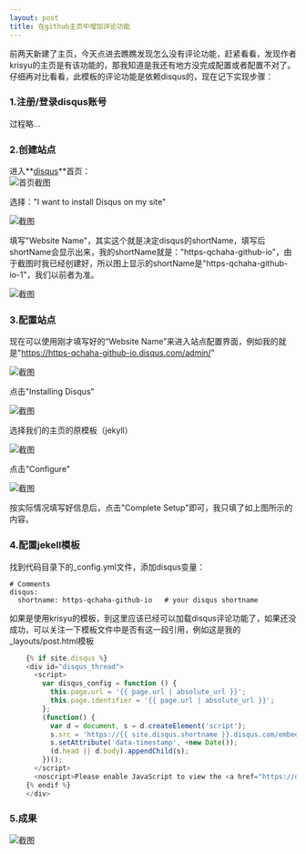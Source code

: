 ```yaml
---
layout: post
title: 在github主页中增加评论功能
--- 
```


前两天新建了主页，今天点进去瞧瞧发现怎么没有评论功能，赶紧看看，发现作者krisyu的主页是有该功能的，那我知道是我还有地方没完成配置或者配置不对了。
仔细再对比看看，此模板的评论功能是依赖disqus的，现在记下实现步骤：

### 1.注册/登录disqus账号  

过程略...  

  
### 2.创建站点  

进入**[disqus](https://disqus.com/)**首页：  
![首页截图](/images/2018-09-17-disqus/index.png)  

选择："I want to install Disqus on my site"  
  
![截图](/images/2018-09-17-disqus/getStarted.png)  
  
填写"Website Name"，其实这个就是决定disqus的shortName，填写后shortName会显示出来，我的shortName就是："https-qchaha-github-io"，由于截图时我已经创建好，所以图上显示的shortName是"https-qchaha-github-io-1"，我们以前者为准。  
  
![截图](/images/2018-09-17-disqus/createNewSite.png)  

### 3.配置站点  

现在可以使用刚才填写好的“Website Name”来进入站点配置界面，例如我的就是"https://https-qchaha-github-io.disqus.com/admin/"  
    
![截图](/images/2018-09-17-disqus/webSiteAdmin.png)  
  
点击"Installing Disqus"  

![截图](/images/2018-09-17-disqus/webSitePlatform.png)  

选择我们的主页的原模板（jekyll）

![截图](/images/2018-09-17-disqus/jekyllInstall.png)  

点击"Configure"  

![截图](/images/2018-09-17-disqus/configureDisqus.png) 

按实际情况填写好信息后，点击"Complete Setup"即可，我只填了如上图所示的内容。  

### 4.配置jekell模板  

找到代码目录下的_config.yml文件，添加disqus变量：  
```
# Comments
disqus:
  shortname: https-qchaha-github-io   # your disqus shortname
```
  
如果是使用krisyu的模板，到这里应该已经可以加载disqus评论功能了，如果还没成功，可以关注一下模板文件中是否有这一段引用，例如这是我的_layouts/post.html模板  
```javascript
    {% if site.disqus %}
    <div id="disqus_thread">
      <script>
        var disqus_config = function () {
          this.page.url = '{{ page.url | absolute_url }}';
          this.page.identifier = '{{ page.url | absolute_url }}';
        };
        (function() {
          var d = document, s = d.createElement('script');
          s.src = 'https://{{ site.disqus.shortname }}.disqus.com/embed.js';
          s.setAttribute('data-timestamp', +new Date());
          (d.head || d.body).appendChild(s);
        })();
      </script>
      <noscript>Please enable JavaScript to view the <a href="https://disqus.com/?ref_noscript" rel="nofollow">comments powered by      Disqus.</a></noscript>
    {% endif %}
    </div>
```

### 5.成果  

![截图](/images/2018-09-17-disqus/example.png) 

